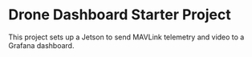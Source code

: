# Drone Dashboard Starter Project

This project sets up a Jetson to send MAVLink telemetry and video to a Grafana dashboard.
